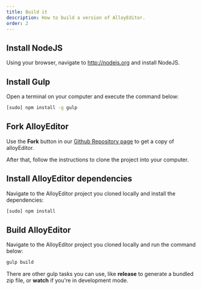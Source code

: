 ```yaml
---
title: Build it
description: How to build a version of AlloyEditor.
order: 2
---
```


## Install NodeJS

Using your browser, navigate to http://nodejs.org and install NodeJS.

<div class="mt-5"></div>

## Install Gulp

Open a terminal on your computer and execute the command below:

```bash
[sudo] npm install -g gulp
```

<div class="mt-5"></div>

## Fork AlloyEditor

Use the __Fork__ button in our [Github Repository page](https://github.com/liferay/alloy-editor) to get a copy of alloyEditor.

After that, follow the instructions to clone the project into your computer.

<div class="mt-5"></div>

## Install AlloyEditor dependencies

Navigate to the AlloyEditor project you cloned locally and install the dependencies:

```bash
[sudo] npm install
```

<div class="mt-5"></div>

## Build AlloyEditor

Navigate to the AlloyEditor project you cloned locally and run the command below:

```bash
gulp build
```

<p class="small text-center mt-5">
    There are other gulp tasks you can use, like <strong>release</strong> to generate a bundled zip file, or <strong>watch</strong> if you're in development mode.
</p>